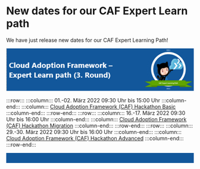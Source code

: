 # New dates for our CAF Expert Learn path

We have just release new dates for our CAF Expert Learning Path!

![Dates 3rd round](/images/headerdates.png)

:::row:::
    :::column::: 
        01.-02. März 2022 
        09:30 Uhr bis 15:00 Uhr
    :::column-end:::
    :::column:::
        [Cloud Adoption Framework (CAF) Hackathon Basic](https://forms.office.com/r/Em0xwM71sY)
    :::column-end:::
:::row-end:::
:::row:::
    :::column::: 
       16.-17. März 2022 
        09:30 Uhr bis 16:00 Uhr
    :::column-end:::
    :::column:::
        [Cloud Adoption Framework (CAF) Hackathon Migration](https://forms.office.com/r/E7eQwZ4wZQ)
    :::column-end:::
:::row-end:::
:::row:::
    :::column::: 
       29.-30. März 2022 
       09:30 Uhr bis 16:00 Uhr
    :::column-end:::
    :::column:::
        [Cloud Adoption Framework (CAF) Hackathon Advanced](https://forms.office.com/r/bvX9BpZwuD)
    :::column-end:::
:::row-end:::

![Footer](/images/footerdates.png)